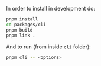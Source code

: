 In order to install in development do:

```sh
pnpm install
cd packages/cli
pnpm build
pnpm link .
```

And to run (from inside `cli` folder):

```sh
pnpm cli -- <options>
```
